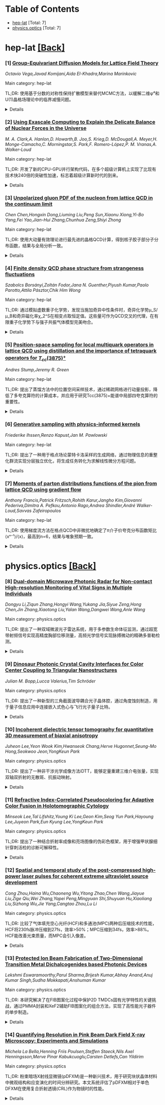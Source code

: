 <div id=toc></div>

# Table of Contents

- [hep-lat](#hep-lat) [Total: 7]
- [physics.optics](#physics.optics) [Total: 7]


<div id='hep-lat'></div>

# hep-lat [[Back]](#toc)

### [1] [Group-Equivariant Diffusion Models for Lattice Field Theory](https://arxiv.org/abs/2510.26081)
*Octavio Vega,Javad Komijani,Aida El-Khadra,Marina Marinkovic*

Main category: hep-lat

TL;DR: 使用基于分数的对称性保持扩散模型来替代MCMC方法，以缓解二维φ⁴和U(1)晶格场理论中的临界减慢问题。


<details>
  <summary>Details</summary>
Motivation: 在临界点附近，晶格量子场理论的MCMC模拟因临界减慢而效率低下，需要寻找更有效的采样方法。

Method: 开发了具有对称性等变性的分数网络，包括全局ℤ₂反射、局部U(1)旋转和周期平移𝕋对称性，并采用增强训练方案。

Result: 对称感知模型在样本质量、表达能力和有效样本大小方面优于通用分数网络。

Conclusion: 基于分数的对称性保持扩散模型是晶格场理论中MCMC模拟的有效替代方案，能显著提高采样效率。

Abstract: Near the critical point, Markov Chain Monte Carlo (MCMC) simulations of
lattice quantum field theories (LQFT) become increasingly inefficient due to
critical slowing down. In this work, we investigate score-based
symmetry-preserving diffusion models as an alternative strategy to sample
two-dimensional $\phi^4$ and ${\rm U}(1)$ lattice field theories. We develop
score networks that are equivariant to a range of group transformations,
including global $\mathbb{Z}_2$ reflections, local ${\rm U}(1)$ rotations, and
periodic translations $\mathbb{T}$. The score networks are trained using an
augmented training scheme, which significantly improves sample quality in the
simulated field theories. We also demonstrate empirically that our
symmetry-aware models outperform generic score networks in sample quality,
expressivity, and effective sample size.

</details>


### [2] [Using Exascale Computing to Explain the Delicate Balance of Nuclear Forces in the Universe](https://arxiv.org/abs/2510.26313)
*M. A. Clark,A. Hanlon,D. Howarth,B. Joo,S. Krieg,D. McDougall,A. Meyer,H. Monge-Camacho,C. Morningstar,S. Park,F. Romero-López,P. M. Vranas,A. Walker-Loud*

Main category: hep-lat

TL;DR: 开发了新的CPU-GPU并行架构代码，在多个超级计算机上实现了比现有技术快240倍的突破性加速，标志着超级计算新时代的到来。


<details>
  <summary>Details</summary>
Motivation: 核子相互作用对宇宙演化至关重要，需要计算不同自然参数下的相互作用强度，以理解这种平衡的微妙性。

Method: 使用复杂的物理算法和高度优化的库，开发了在CPU-GPU并行架构上运行的模拟代码。

Result: 代码具有优异的弱扩展性和线性扩展性，在El Capitan等超级计算机上实现了240倍的速度提升。

Conclusion: 这项工作开启了超级计算的新时代，为研究核子相互作用提供了前所未有的计算能力。

Abstract: The vast majority of visible matter in our universe comes from protons and
neutrons (the nucleons). Nucleon interactions are fundamental to how the
universe developed after the Big Bang and govern all nuclear phenomena. The
subtle balance in how two nucleons interact shapes the universe's hydrogen
content that is central to our existence. Our objective is to compute the
interaction strength while varying the parameters of nature to understand how
delicate this balance is. We developed a new code using sophisticated physics
algorithms and a highly optimized library for simulations on CPU-GPU parallel
architectures. It has excellent weak scaling and impressive linear scaling for
a fixed problem size with increasing number of nodes up to El Capitan's full
$\sim$11,000 nodes. On Alps, El Capitan, Frontier, Jupiter, and Perlmutter
supercomputers we achieve a maximum disruptive speed-up of $\sim$240 times the
previous state-of-the-art, signaling a new era of supercomputing.

</details>


### [3] [Unpolarized gluon PDF of the nucleon from lattice QCD in the continuum limit](https://arxiv.org/abs/2510.26425)
*Chen Chen,Hongxin Dong,Liuming Liu,Peng Sun,Xiaonu Xiong,Yi-Bo Yang,Fei Yao,Jian-Hui Zhang,Chunhua Zeng,Shiyi Zhong*

Main category: hep-lat

TL;DR: 使用大动量有效理论进行最先进的晶格QCD计算，得到核子胶子部分子分布函数，结果与全局分析一致。


<details>
  <summary>Details</summary>
Motivation: 精确计算核子胶子部分子分布函数对于理解强子结构和QCD物理至关重要，晶格QCD提供了从第一原理出发的计算方法。

Method: 采用2+1味CLQCD系综，三个晶格间距，应用蒸馏技术改进两点关联子信号，使用混合重整化和一阶微扰匹配，外推到连续和无限动量极限。

Result: 计算结果在误差范围内与全局分析结果一致，验证了方法的可靠性。

Conclusion: 该研究展示了晶格QCD结合大动量有效理论在计算胶子部分子分布函数方面的成功应用，为未来更精确的计算奠定了基础。

Abstract: We report a state-of-the-art lattice QCD calculation of the nucleon gluon
parton distribution function employing large-momentum effective theory. The
calculation is carried out on the 2+1 flavour CLQCD ensembles with three
lattice spacings a={0.105,0.0897,0.0775} fm and pion mass of approximately 300
MeV, covering nulceon momenta up to 1.97 GeV. Distillation technique is applied
to improve the signal of two-point correlators. We then apply the
state-of-the-art hybrid renormalization and one-loop perturbative matching, and
extrapolate the result to the continuum and infinite momentum limit. Our result
is in agreement with that from global analysis within errors.

</details>


### [4] [Finite density QCD phase structure from strangeness fluctuations](https://arxiv.org/abs/2510.26455)
*Szabolcs Borsányi,Zoltán Fodor,Jana N. Guenther,Piyush Kumar,Paolo Parotto,Attila Pásztor,Chik Him Wong*

Main category: hep-lat

TL;DR: 通过模拟虚数重子化学势，发现当施加奇异中性条件时，奇异化学势μ_S/μ_B和奇异磁化率χ_2^S在相变点取恒定值。这些量可作为QCD交叉的代理，在有限重子化学势下与强子共振气体模型完美吻合。


<details>
  <summary>Details</summary>
Motivation: 由于格点模拟中的复杂作用问题，绘制高密度QCD相图具有挑战性。需要寻找可靠的代理来研究QCD相变。

Method: 使用虚数重子化学势的格点模拟，施加奇异中性条件，通过高阶泰勒展开（N^2LO和N^4LO）外推到有限重子化学势，并与强子共振气体模型比较。

Result: 获得了μ_B=400 MeV的连续极限，发现这些代理与手征相变结果完美一致，且在μ_B≈500 MeV时开始偏离化学冻结线。

Conclusion: 奇异化学势和奇异磁化率是研究QCD相变的可靠代理，能够有效外推到高密度区域，为理解QCD相图提供了新途径。

Abstract: Charting the phase diagram of Quantum Chromodynamics (QCD) at large density
is a challenging task due to the complex action problem in lattice simulations.
Through simulations at imaginary baryon chemical potential $\mu_B$ we observe
that, if the strangeness neutrality condition is imposed, both the strangeness
chemical potential $\mu_S/\mu_B$ and the strangeness susceptibility $\chi_2^S$
take on constant values at the chiral transition for varying $\mu_B$. We
present new lattice data to extrapolate contours of constant $\mu_S/\mu_B$ or
$\chi_2^S$ to finite baryon chemical potential. We argue that they are good
proxies for the QCD crossover because, as we show, they are only mildly
influenced by criticality and by finite volume effects. We obtain continuum
limits for these proxies up to $\mu_B = 400$ MeV, through a
next-to-next-to-leading order (N$^2$LO) Taylor expansion based on
large-statistics data on $16^3 \times 8$, $20^3 \times 10$ and $24^3 \times 12$
lattices with our 4HEX improved staggered action. We show that these are in
excellent agreement with existing results for the chiral transition and,
strikingly, also with analogous contours obtained with the hadron resonance gas
(HRG) model. On the $16^3 \times 8$ lattice, we carry out the expansion up to
next-to-next-to-next-to-next-to-leading order (N$^4$LO), and extend the
extrapolation beyond $\mu_B=500$ MeV, again finding perfect agreement with the
HRG model. This suggests that the crossover line constructed from this proxy
starts deviating from the chemical freeze-out line near $\mu_B\approx500$ MeV,
as expected but not yet observed.

</details>


### [5] [Position-space sampling for local multiquark operators in lattice QCD using distillation and the importance of tetraquark operators for $T_{cc}(3875)^+$](https://arxiv.org/abs/2510.26459)
*Andres Stump,Jeremy R. Green*

Main category: hep-lat

TL;DR: 提出了蒸馏方法中的位置空间采样技术，通过稀疏网格进行动量投影，降低了多夸克算符的计算成本，并应用于研究Tcc(3875)+能谱中局部四夸克算符的重要性。


<details>
  <summary>Details</summary>
Motivation: 解决格点QCD中多夸克算符计算成本高的问题，传统蒸馏方法在处理局部四夸克算符时计算复杂度随拉普拉斯特征向量数量呈高次幂增长。

Method: 在蒸馏方法中引入位置空间采样，仅在稀疏网格上进行动量投影而非整个空间格点，开发无偏估计器来降低计算成本。

Result: 该方法显著降低了计算复杂度，在包含局部四夸克算符后，多个能级出现显著移动，并对DD*散射相移产生明显影响。

Conclusion: 位置空间采样方法有效降低了多夸克算符的计算成本，局部四夸克算符对Tcc(3875)+能谱有重要贡献，应在散射分析中予以考虑。

Abstract: Obtaining hadronic two-point functions is a central step in spectroscopy
calculations in lattice QCD. This requires solving the Dirac equation
repeatedly, which is computationally demanding. The distillation method
addresses this difficulty by using the lowest eigenvectors of the spatial
Laplacian to construct a subspace in which the Dirac operator can be fully
inverted. This approach is efficient for nonlocal operators such as meson-meson
and baryon-baryon operators. However, local multiquark operators with four or
more (anti)quarks are computationally expensive in this framework: the cost of
contractions scales with a high power of the number of Laplacian eigenvectors.
We present a position-space sampling method within distillation that reduces
this cost scaling by performing the momentum projection only over sparse grids
rather than the full spatial lattice. We demonstrate the efficiency of this
unbiased estimator for single-meson, single-baryon and local tetraquark
operators. Using Wilson-clover fermions at the $SU(3)$-flavour-symmetric point,
we apply this method to study the importance of local tetraquark operators for
the finite-volume $T_{cc}(3875)^+$ spectrum. To this end, we extend a large
basis of bilocal $DD^*$ and $D^*D^*$ scattering operators by including local
tetraquark operators. The inclusion of local operators leads to significant
shifts in several energy levels. Finally, we show the effect of these shifts on
the $DD^*$ scattering phase shift from a single-channel $s$-wave L\"uscher
analysis.

</details>


### [6] [Generative sampling with physics-informed kernels](https://arxiv.org/abs/2510.26678)
*Friederike Ihssen,Renzo Kapust,Jan M. Pawlowski*

Main category: hep-lat

TL;DR: 提出了一种用于格点场论蒙特卡洛采样的生成网络，通过物理信息的重整化群流实现分层独立优化，将生成任务转化为求解线性微分方程问题。


<details>
  <summary>Details</summary>
Motivation: 解决生成模型中常见的域外问题，通过重整化群方法优化蒙特卡洛采样过程。

Method: 使用物理信息的重整化群流架构，将层间传播转化为简单的一阶偏微分方程，通过迭代优化重整化群核。

Result: 在标量场论模拟中验证了该架构的可行性。

Conclusion: 该方法能够结构性解决生成模型的域外问题，并为进一步优化开辟了路径。

Abstract: We construct a generative network for Monte-Carlo sampling in lattice field
theories and beyond, for which the learning of layerwise propagation is done
and optimised independently on each layer. The architecture uses
physics-informed renormalisation group flows that provide access to the
layerwise propagation step from one layer to the next in terms of a simple
first order partial differential equation for the respective renormalisation
group kernel through a given layer. Thus, it transforms the generative task
into that of solving once the set of independent and linear differential
equations for the kernels of the transformation. As these equations are
analytically known, the kernels can be refined iteratively. This allows us to
structurally tackle out-of-domain problems generally encountered in generative
models and opens the path to further optimisation. We illustrate the practical
feasibility of the architecture within simulations in scalar field theories.

</details>


### [7] [Moments of parton distributions functions of the pion from lattice QCD using gradient flow](https://arxiv.org/abs/2510.26738)
*Anthony Francis,Patrick Fritzsch,Rohith Karur,Jangho Kim,Giovanni Pederiva,Dimitra A. Pefkou,Antonio Rago,Andrea Shindler,André Walker-Loud,Savvas Zafeiropoulos*

Main category: hep-lat

TL;DR: 使用梯度流方法在格点QCD中非微扰地确定了π介子价夸克分布函数矩比⟨xⁿ⁻¹⟩/⟨x⟩，最高到n=6，结果与唯象预期一致。


<details>
  <summary>Details</summary>
Motivation: 从第一性原理精确计算强子的部分子分布函数，验证梯度流方法在格点QCD中计算部分子量的有效性。

Method: 采用SU(3)对称性规范配置，使用梯度流方法，包含四个格点间距和非微扰改进作用量，进行连续极限外推和流时间为零的极限。

Result: 流化矩比表现出O(a²)标度行为，连续极限外推结果与唯象预期一致，统计不确定性与现代全局拟合相当。

Conclusion: 梯度流为从第一性原理访问部分子量提供了一种高效且系统可改进的方法。

Abstract: We present a nonperturbative determination of the pion valence parton
distribution function (PDF) moment ratios $\left\langle x^{n-1} \right\rangle /
\left\langle x \right\rangle$ up to $n=6$, using the gradient flow in lattice
QCD. As a testing ground, we employ SU($3$) isosymmetric gauge configurations
generated by the OpenLat initiative with a pseudoscalar mass of $m_\pi \simeq
411~\text{MeV}$. Our analysis uses four lattice spacings and a
nonperturbatively improved action, enabling full control over the continuum
extrapolation, and the limit of vanishing flow time, $t\to0$. The flowed ratios
exhibit O($a^2$) scaling across the ensembles, and the continuum-extrapolated
results, matched to the $\overline {\text{MS}}$ scheme at $\mu = 2$ GeV using
next-to-next-to-leading order matching coefficients, show only mild residual
flow-time dependence. The resulting ratios, computed with a relatively small
number of configurations, are consistent with phenomenological expectations for
the pion's valence distribution, with statistical uncertainties that are
competitive with modern global fits. These findings demonstrate that the
gradient flow provides an efficient and systematically improvable method to
access partonic quantities from first principles. Future extensions of this
work will target lighter pion masses toward the physical point, and
applications to nucleon structure such as the proton PDFs and the gluon and
sea-quark distributions.

</details>


<div id='physics.optics'></div>

# physics.optics [[Back]](#toc)

### [8] [Dual-domain Microwave Photonic Radar for Non-contact High-resolution Monitoring of Vital Signs in Multiple Individuals](https://arxiv.org/abs/2510.26283)
*Dongyu Li,Ziqun Zhang,Hongyi Wang,Yukang Jia,Siyue Zeng,Hong Chen,Jin Zhang,Xiaotong Liu,Yalan Wang,Dangwei Wang,Anle Wang*

Main category: physics.optics

TL;DR: 提出了一种双域微波光子雷达系统，用于多参数生命体征监测，通过超宽带射频信号实现高精度胸部位移测量，高频光学信号实现脉搏微动的精确多普勒检测。


<details>
  <summary>Details</summary>
Motivation: 开发一种非接触式、高精度的多生命体征监测系统，结合微波和光子技术的优势，实现呼吸和脉搏的同时监测，并支持间接血压估计。

Method: 使用双域微波光子雷达系统，利用超宽带射频信号测量胸部位移，高频光学信号检测脉搏微动，通过光纤低损耗传输实现分布式监测。

Result: 实验验证显示，系统对两名男性志愿者的呼吸和脉搏监测平均准确率分别为99.85%和98.1%，间接血压估计的决定系数达到0.905。

Conclusion: 该系统可扩展为分布式、非接触式多生命体征监测平台，在临床和医疗保健应用中具有巨大潜力。

Abstract: We present a dual-domain microwave photonic radar system for multi-parameter
vital sign monitoring, utilizing ultra-wideband radiofrequency signals to
achieve high-precision chest displacement measurements, while high-frequency
optical signals enable accurate Doppler detection of pulse-induced
micro-motions. We experimentally validated the system by simultaneously
monitoring respiratory and pulse rate of two male volunteers, demonstrating
high performance with average accuracies of 98.1% for pulse detection and
99.85% for respiratory detection. Additionally, the system facilitates rapid,
indirect blood pressure estimation, achieving a coefficient of determination of
0.905. With the help of low-loss distribution capability of optical fibers, the
system can be scaled into a distributed, non-contact multiple vital signs
monitoring platform, highlighting its potential for clinical and healthcare
applications.

</details>


### [9] [Dinosaur Photonic Crystal Cavity Interfaces for Color Center Coupling to Triangular Nanostructures](https://arxiv.org/abs/2510.26335)
*Julian M. Bopp,Lucca Valerius,Tim Schröder*

Main category: physics.optics

TL;DR: 提出了一种新型的三角截面波导耦合光子晶体腔，通过角度蚀刻制造，用于量子信息应用中连接嵌入式色心与飞行光子量子比特。


<details>
  <summary>Details</summary>
Motivation: 传统光子晶体腔制造步骤复杂，需要准各向同性底切，而三角截面结构制造步骤更少，更适合量子信息应用。

Method: 开发了波纹三角'恐龙'光子晶体腔，并设计了锥形、准无损耗的腔-波导接口，用于绝热转换布洛赫模式和波导模式。

Result: 优化了腔-波导接口以最小化光子损耗，证明通过调整接口可以精确调控光-物质相互作用。

Conclusion: 这种新型光子晶体腔结构简化了制造工艺，同时实现了高效的光子传输和可控的光-物质相互作用。

Abstract: Waveguide-coupled photonic crystal cavities with a triangular cross section
fabricated by angled etching are suitable to interface embedded color centers
with flying photonic qubits in quantum information applications. Moreover,
their fabrication requires fewer processing steps compared to nanostructures
produced by quasi-isotropic undercutting. As an alternative to established
hole-based photonic crystal cavities, we introduce corrugated triangular
'Dinosaur' photonic crystal cavities, and develop a tapered, quasi loss-free
cavity-waveguide interface to adiabatically interconvert Bloch and waveguide
modes. We optimize the cavity-waveguide interface to minimize photon losses and
demonstrate that its adjustment allows precise tuning of the light-matter
interaction.

</details>


### [10] [Incoherent dielectric tensor tomography for quantitative 3D measurement of biaxial anisotropy](https://arxiv.org/abs/2510.26348)
*Juheon Lee,Yeon Wook Kim,Hwanseok Chang,Herve Hugonnet,Seung-Mo Hong,Seokwoo Jeon,YongKeun Park*

Main category: physics.optics

TL;DR: 提出了一种非干涉光学成像方法iDTT，能够定量重建三维介电张量，实现双轴双折射的无散斑、抗振动映射。


<details>
  <summary>Details</summary>
Motivation: 现有技术如X射线衍射和电子显微镜需要专门设施或破坏性制备，无法提供完整三维信息。

Method: 结合偏振多样性和角谱调制，在非相干、偏振多样化照明下进行光学成像。

Result: 模拟和实验验证了定量准确性，能够区分晶体类型并揭示三维晶粒取向和边界。

Conclusion: iDTT成为定量、无标记表征双轴各向异性的实用工具。

Abstract: Biaxial anisotropy, arising from distinct optical responses along three
principal directions, underlies the complex structure of many crystalline,
polymeric, and biological materials. However, existing techniques such as X-ray
diffraction and electron microscopy require specialized facilities or
destructive preparation and cannot provide full three-dimensional (3D)
information. Here we introduce incoherent dielectric tensor tomography (iDTT),
a non-interferometric optical imaging method that quantitatively reconstructs
the 3D dielectric tensor under incoherent, polarization-diverse illumination.
By combining polarization diversity and angular-spectrum modulation, iDTT
achieves speckle-free and vibration-robust mapping of biaxial birefringence
with submicron resolution. Simulations and experiments on uniaxial and biaxial
samples validate its quantitative accuracy. Applied to mixed and
polycrystalline materials, iDTT distinguishes crystal types by their
birefringent properties and reveals 3D grain orientations and boundaries. This
approach establishes iDTT as a practical and accessible tool for quantitative,
label-free characterization of biaxial anisotropy in diverse materials.

</details>


### [11] [Refractive Index-Correlated Pseudocoloring for Adaptive Color Fusion in Holotomographic Cytology](https://arxiv.org/abs/2510.26356)
*Minseok Lee,Tal Lifshitz,Young Ki Lee,Geon Kim,Seog Yun Park,Hayoung Lee,Juyeon Park,Eun Kyung Lee,YongKeun Park*

Main category: physics.optics

TL;DR: 提出了一种结合折射率成像和亮场图像的伪彩色框架，用于增强甲状腺细针穿刺活检的诊断可解释性。


<details>
  <summary>Details</summary>
Motivation: 传统的甲状腺细针穿刺活检亮场细胞学存在染色变异性和亚细胞对比度有限的问题，需要改进诊断精度。

Method: 开发了折射率相关伪彩色框架，将全息层析成像获得的定量折射率图与彩色亮场图像结合，通过DMD系统同时采集数据。

Result: 该框架在良性和恶性甲状腺细胞团中揭示了诊断相关特征，如核仁、脂滴和核不规则性，并能定量区分细胞学类别。

Conclusion: 这种基于感知的无标记框架连接了传统彩色细胞学和定量光学成像，提高了诊断精度。

Abstract: Conventional bright-field (BF) cytology of thyroid fine-needle aspiration
biopsy (FNAB) suffers from staining variability and limited subcellular
contrast. Here, we present a refractive index-correlated pseudocoloring (RICP)
framework that integrates quantitative refractive index (RI) maps obtained by
holotomography (HT) with color BF images to enhance diagnostic
interpretability. The imaging platform combines a digital micromirror device
(DMD)-based HT system with an RGB LED illumination module, enabling
simultaneous acquisition of RI tomograms and BF images from PAP-stained thyroid
samples. The RICP algorithm adaptively embeds RI-derived structural information
into the least-occupied hue channel, preserving color fidelity while enhancing
nuclear and cytoplasmic contrast. Applied to benign and malignant thyroid
clusters, RICP revealed diagnostically relevant features such as nucleoli,
lipid droplets, and nuclear irregularities, and hue-saturation analysis
quantitatively differentiated cytological categories. This perceptually
grounded, label-free framework bridges conventional color cytology and
quantitative optical imaging for improved diagnostic precision.

</details>


### [12] [Spatial and temporal study of the post-compressed high-power laser pulses for coherent extreme ultraviolet source development](https://arxiv.org/abs/2510.26472)
*Cong Zhou,Haina Wu,Chaoneng Wu,Yitong Zhao,Chen Wang,Jiayue Liu,Zige Qiu,Wei Zhang,Yapei Peng,Mingyuan Shi,Shuyuan Hu,Xiaoliang Liu,Sizhong Wu,Jie Yang,Cangtao Zhou,Lu Li*

Main category: physics.optics

TL;DR: 比较了气体填充空心光纤(HCF)和多通池(MPC)两种后压缩技术的性能，HCF将230fs脉冲压缩到27fs，效率>50%；MPC压缩到34fs，效率>88%。HCF能改善光束质量，而MPC会引入像差。


<details>
  <summary>Details</summary>
Motivation: 研究基于自相位调制的后压缩技术，以提升飞秒激光系统的强度，为产生高质量极紫外光源提供机会。

Method: 使用高功率掺镱光纤激光器，比较HCF和MPC两种后压缩技术，进行数值模拟和空间波前分析，并表征高次谐波产生的光子通量。

Result: HCF产生27fs脉冲，效率>50%；MPC产生34fs脉冲，效率>88%。HCF作为模态滤波器改善光束质量，MPC因累积镜面误差引入像差。

Conclusion: 基于自相位调制的后压缩技术能有效提升飞秒激光强度，建议使用HCF作为级联压缩器的单压缩器或输出组件以进一步改善空间波前质量。

Abstract: We compared the performance of two post-compression techniques, a gas-filled
hollow-core fiber (HCF) and a multi-pass cell (MPC), using a high-power
ytterbium-doped fiber laser. The HCF produced 27 fs pulses from 230 fs inputs
at >50% efficiency, whereas the MPC achieved 34 fs pulses with significantly
higher efficiency (>88%). Both results aligned well with numerical simulations.
Crucially, spatial wavefront analysis revealed that the HCF acts as a modal
filter, improving beam quality, whereas the MPC introduces aberrations through
cumulative mirror errors. Furthermore, we characterize the photon flux of high
harmonic generation driven by the post-compressed pulses from the HCF and MPC.
These finding highlights that post-compression technique based on self-phase
modulation is efficient for the intensity boosting of femtosecond laser system,
providing opportunities for generating high quality extreme ultraviolet (XUV)
sources. In addition, further improvement of spatial wavefront quality is
suggested using the HCF as a single compressor or output component of the
cascade compressor.

</details>


### [13] [Protected Ion Beam Fabrication of Two-Dimensional Transition Metal Dichalcogenides based Photonic Devices](https://arxiv.org/abs/2510.26637)
*Lekshmi Eswaramoorthy,Parul Sharma,Brijesh Kumar,Abhay Anand,Anuj Kumar Singh,Sudha Mokkapati,Anshuman Kumar*

Main category: physics.optics

TL;DR: 本研究解决了在FIB图案化过程中保护2D TMDCs固有光学特性的关键挑战，通过PMMA封装和XeF2辅助FIB图案化的组合方法，实现了高性能光子器件的单步制造。


<details>
  <summary>Details</summary>
Motivation: 二维过渡金属二硫化物因其优异的光学特性和强光-物质相互作用而成为下一代光子器件的关键材料，但其原子级薄度使其在纳米级制造过程中容易受损。FIB技术虽然能进行精确缺陷工程，但通常会在目标区域之外引起附带损伤，影响器件性能。

Method: 采用PMMA聚合物封装作为牺牲层吸收离子冲击，结合XeF2辅助Ga离子束直接图案化技术，显著减少附带损伤和Ga离子注入，实现精确的各向异性材料去除。

Result: 传统介电封装无法保护2D TMDCs免受Ga离子诱导损伤，而PMMA封装能有效减轻损伤，保持底层TMDC的光学特性。XeF2辅助FIB图案化产生超光滑侧壁，对高质量光子谐振器至关重要。

Conclusion: PMMA封装与XeF2辅助FIB图案化的组合方法提供了一种稳健、经济高效且可扩展的单步制造路线，用于将2D TMDCs集成到高性能光子器件中，保持其固有光学功能，对推进量子技术和紧凑光学电路至关重要。

Abstract: Two-dimensional (2D) transition metal dichalcogenides are pivotal for
next-generation photonic devices due to their exceptional optical properties
and strong light-matter interactions. However, their atomic thinness renders
them susceptible to damage during nanoscale fabrication. Focused ion beam
technology, while offering precise defect engineering for tailoring
optoelectronic properties, often induces collateral damage far beyond the
target region, compromising device performance. This study addresses the
critical challenge of preserving the intrinsic optical characteristics of 2D
TMDCs during FIB patterning. We demonstrate that conventional dielectric
encapsulation fails to protect 2D TMDCs from gallium ion-induced damage,
leading to persistent defects and quenched optical responses in patterned
microstructures. In contrast, polymeric encapsulation with PMMA (polymethyl
methacrylate) effectively mitigates damage by acting as a sacrificial layer
that absorbs ion impact, thereby preserving the optical properties of the
underlying TMDC. Furthermore, we leverage XeF2-assisted Ga ion beam direct
patterning, which significantly reduces collateral damage, minimizes Ga ion
implantation, and enables precise anisotropic material removal, yielding
ultra-smooth sidewalls critical for high-quality photonic resonators. This
combined approach of PMMA encapsulation and XeF2-assisted FIB patterning offers
a robust, cost-effective, and scalable single-step fabrication route for
integrating 2D TMDCs into high-performance photonic devices, thereby
maintaining their intrinsic optical functionality essential for advancing
quantum technologies and compact optical circuits.

</details>


### [14] [Quantifying Resolution in Pink Beam Dark Field X-ray Microscopy: Experiments and Simulations](https://arxiv.org/abs/2510.26665)
*Michela La Bella,Henning Friis Poulsen,Steffen Staeck,Nils Axel Henningsson,Merve Pinar Kabukcuoglu,Carsten Detlefs,Can Yildirim*

Main category: physics.optics

TL;DR: 粉束暗场X射线显微镜(pDFXM)是一种新兴技术，用于研究块状晶体材料中微观结构和应变演化的时间分辨研究。本文系统评估了pDFXM相对于单色DFXM在使用复合折射透镜(CRL)作为物镜时的性能。


<details>
  <summary>Details</summary>
Motivation: 评估粉束暗场X射线显微镜(pDFXM)相对于传统单色DFXM的性能，特别是在使用复合折射透镜作为物镜时的表现，为时间分辨微观结构研究提供优化指导。

Method: 推导了空间和角度分辨率的解析表达式，并与基于几何光学的数值模拟和实验数据进行比较。分析了粉束配置在不同样品变形状态下的性能表现。

Result: 粉束配置根据样品变形状态提供增加的衍射强度，但角度分辨率在摇摆和纵向方向上普遍下降十倍。对于完美晶体，平行粉束照明下无色差，但聚光照明下色差显著。弱束成像条件在粉束操作下仍然可行，且可能提供改进的信噪比。入射通量提高了近两个数量级。

Conclusion: 粉束DFXM在角度分辨率和强度之间存在权衡：不利于轴向应变映射，但对需要积分强度的情况有利。弱束成像在粉束操作下仍然可行，高入射通量需要考虑束流加热效应并优化扫描协议。

Abstract: Pink-beam Dark-Field X-ray Microscopy (pDFXM) is a powerful emerging
technique for time-resolved studies of microstructure and strain evolution in
bulk crystalline materials. In this work, we systematically assess the
performance of pDFXM relative to monochromatic DFXM when using a compound
refractive lens (CRL) as the objective. Analytical expressions for the spatial
and angular resolution are derived and compared with numerical simulations
based on geometrical optics and experimental data. The pink-beam configuration
provides an increased diffraction intensity depending on the deformation state
of the sample, accompanied by a general tenfold degradation in angular
resolution along the rocking and longitudinal directions. This trade-off is
disadvantageous for axial strain mapping, but can be advantageous in cases
where integrated intensities are needed. For a perfect crystal under parallel
illumination with a pink beam, our results show that chromatic aberration is
absent, whereas under condensed illumination it becomes significant. The
aberration is shown to depend strongly on the local distortion of the crystal.
Weak-beam imaging conditions, such as those required for resolving
dislocations, are shown to remain feasible under pink-beam operation and may
even provide an improved signal-to-noise ratio. The higher incident flux,
enhanced by nearly two orders of magnitude, is quantified in terms of beam
heating effects, and implications for optimized scanning protocols are
discussed.

</details>
